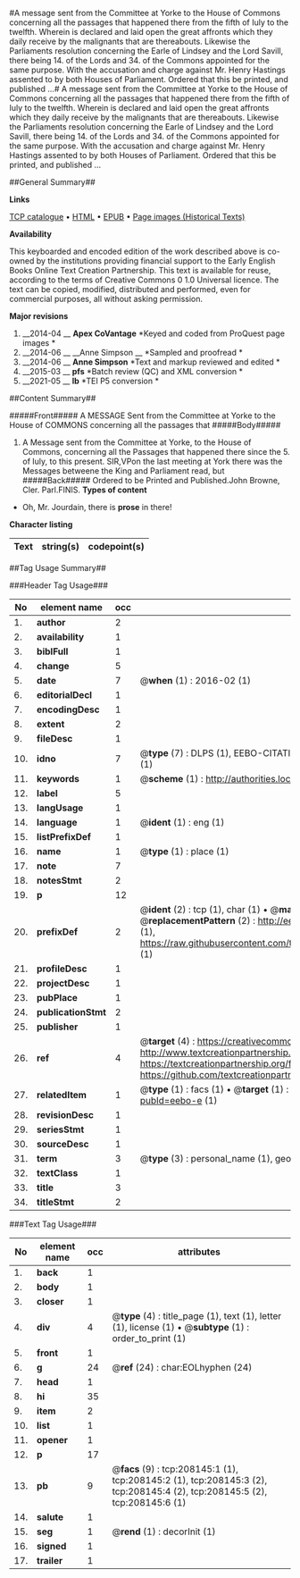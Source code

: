 #A message sent from the Committee at Yorke to the House of Commons concerning all the passages that happened there from the fifth of Iuly to the twelfth. Wherein is declared and laid open the great affronts which they daily receive by the malignants that are thereabouts.  Likewise the Parliaments resolution concerning the Earle of Lindsey and the Lord Savill, there being 14. of the Lords and 34. of the Commons appointed for the same purpose.  With the accusation and charge against Mr. Henry Hastings assented to by both Houses of Parliament.  Ordered that this be printed, and published ...#
A message sent from the Committee at Yorke to the House of Commons concerning all the passages that happened there from the fifth of Iuly to the twelfth. Wherein is declared and laid open the great affronts which they daily receive by the malignants that are thereabouts.  Likewise the Parliaments resolution concerning the Earle of Lindsey and the Lord Savill, there being 14. of the Lords and 34. of the Commons appointed for the same purpose.  With the accusation and charge against Mr. Henry Hastings assented to by both Houses of Parliament.  Ordered that this be printed, and published ...

##General Summary##

**Links**

[TCP catalogue](http://www.ota.ox.ac.uk/tcp/)  • 
[HTML](http://tei.it.ox.ac.uk/tcp/Texts-HTML/free/B43/B43445.html)  • 
[EPUB](http://tei.it.ox.ac.uk/tcp/Texts-EPUB/free/B43/B43445.epub) • 
[Page images (Historical Texts)](https://historicaltexts.jisc.ac.uk/eebo-297426155e)

**Availability**

This keyboarded and encoded edition of the work described above is co-owned by the
    institutions providing financial support to the Early English Books Online Text Creation
    Partnership. This text is available for reuse, according to the terms of  Creative Commons 0 1.0 Universal
    licence. The text can be copied, modified, distributed and performed, even for commercial
    purposes, all without asking permission.

**Major revisions**

1. __2014-04 __ __Apex CoVantage__ *Keyed and coded from ProQuest page images *
1. __2014-06 __ __Anne Simpson __ *Sampled and proofread *
1. __2014-06 __ __Anne Simpson__ *Text and markup reviewed and edited *
1. __2015-03 __ __pfs__ *Batch review (QC) and XML conversion *
1. __2021-05 __ __lb__ *TEI P5 conversion *

##Content Summary##

#####Front#####
 A MESSAGE Sent from the Committee at Yorke to the House of COMMONS concerning all the passages that
#####Body#####

1. A Message sent from the Committee at Yorke, to the House of Commons, concerning all the Passages that happened there since the 5. of Iuly, to this present.
SIR,VPon the last meeting at York there was the Messages betweene the King and Parliament read, but 
#####Back#####
Ordered to be Printed and Published.John Browne, Cler. Parl.FINIS.
**Types of content**

  * Oh, Mr. Jourdain, there is **prose** in there!

**Character listing**


|Text|string(s)|codepoint(s)|
|---|---|---|

##Tag Usage Summary##

###Header Tag Usage###

|No|element name|occ|attributes|
|---|---|---|---|
|1.|__author__|2||
|2.|__availability__|1||
|3.|__biblFull__|1||
|4.|__change__|5||
|5.|__date__|7| @__when__ (1) : 2016-02 (1)|
|6.|__editorialDecl__|1||
|7.|__encodingDesc__|1||
|8.|__extent__|2||
|9.|__fileDesc__|1||
|10.|__idno__|7| @__type__ (7) : DLPS (1), EEBO-CITATION (1), VID (1), EEBO-PROQUEST (1), OCLC (2), STC (1)|
|11.|__keywords__|1| @__scheme__ (1) : http://authorities.loc.gov/ (1)|
|12.|__label__|5||
|13.|__langUsage__|1||
|14.|__language__|1| @__ident__ (1) : eng (1)|
|15.|__listPrefixDef__|1||
|16.|__name__|1| @__type__ (1) : place (1)|
|17.|__note__|7||
|18.|__notesStmt__|2||
|19.|__p__|12||
|20.|__prefixDef__|2| @__ident__ (2) : tcp (1), char (1)  •  @__matchPattern__ (2) : ([0-9\-]+):([0-9IVX]+) (1), (.+) (1)  •  @__replacementPattern__ (2) : http://eebo.chadwyck.com/downloadtiff?vid=$1&page=$2 (1), https://raw.githubusercontent.com/textcreationpartnership/Texts/master/tcpchars.xml#$1 (1)|
|21.|__profileDesc__|1||
|22.|__projectDesc__|1||
|23.|__pubPlace__|1||
|24.|__publicationStmt__|2||
|25.|__publisher__|1||
|26.|__ref__|4| @__target__ (4) : https://creativecommons.org/publicdomain/zero/1.0/ (1), http://www.textcreationpartnership.org/docs/. (1), https://textcreationpartnership.org/faq/#faq05 (1), https://github.com/textcreationpartnership (1)|
|27.|__relatedItem__|1| @__type__ (1) : facs (1)  •  @__target__ (1) : https://data.historicaltexts.jisc.ac.uk/view?pubId=eebo-e (1)|
|28.|__revisionDesc__|1||
|29.|__seriesStmt__|1||
|30.|__sourceDesc__|1||
|31.|__term__|3| @__type__ (3) : personal_name (1), geographic_name (2)|
|32.|__textClass__|1||
|33.|__title__|3||
|34.|__titleStmt__|2||


###Text Tag Usage###

|No|element name|occ|attributes|
|---|---|---|---|
|1.|__back__|1||
|2.|__body__|1||
|3.|__closer__|1||
|4.|__div__|4| @__type__ (4) : title_page (1), text (1), letter (1), license (1)  •  @__subtype__ (1) : order_to_print (1)|
|5.|__front__|1||
|6.|__g__|24| @__ref__ (24) : char:EOLhyphen (24)|
|7.|__head__|1||
|8.|__hi__|35||
|9.|__item__|2||
|10.|__list__|1||
|11.|__opener__|1||
|12.|__p__|17||
|13.|__pb__|9| @__facs__ (9) : tcp:208145:1 (1), tcp:208145:2 (1), tcp:208145:3 (2), tcp:208145:4 (2), tcp:208145:5 (2), tcp:208145:6 (1)|
|14.|__salute__|1||
|15.|__seg__|1| @__rend__ (1) : decorInit (1)|
|16.|__signed__|1||
|17.|__trailer__|1||
